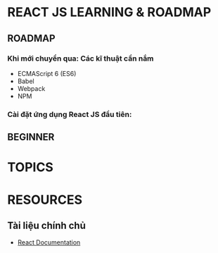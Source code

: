 # REACT JS LEARNING & ROADMAP
## ROADMAP
### Khi mới chuyển qua: Các kĩ thuật cần nắm
* ECMAScript 6 (ES6)
* Babel
* Webpack
* NPM
### Cài đặt ứng dụng React JS đầu tiên:

## BEGINNER
# TOPICS
# RESOURCES
## Tài liệu chính chủ
* [React Documentation](https://facebook.github.io/react/docs/hello-world.html)